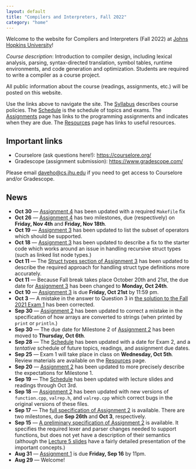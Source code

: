 ```yaml
---
layout: default
title: "Compilers and Interpreters, Fall 2022"
category: "home"
---
```


Welcome to the website for Compilers and Interpreters (Fall 2022) at <a
href="https://www.jhu.edu/">Johns Hopkins University</a>!

*Course description*: Introduction to compiler design, including lexical
analysis, parsing, syntax-directed translation, symbol tables, runtime
environments, and code generation and optimization. Students are required
to write a compiler as a course project.

All public information about the course (readings, assignments, etc.) will
be posted on this website.

Use the links above to navigate the site.  The [Syllabus](syllabus.html)
describes course policies. The [Schedule](schedule.html) is the schedule
of topics and exams.  The [Assignments](assignments.html) page has
links to the programming assignments and indicates when they are due.
The [Resources](resources.html) page has links to useful resources.

## Important links

* Courselore (ask questions here!): <https://courselore.org/>
* Gradescope (assignment submission): <https://www.gradescope.com/>

Please email <daveho@cs.jhu.edu> if you need to get access to Courselore
and/or Gradescope.

## News

* **Oct 30** — [Assignment 4](assign/assign04.html) has been updated with
  a required `Makefile` fix
* **Oct 26** — [Assignment 4](assign/assign04.html) has two milestones,
  due (respectively) on **Friday, Nov 4th** and **Friday, Nov 18th**.
* **Oct 19** — [Assignment 3](assign/assign03.html) has been updated to
  list the subset of operators which should be supported.
* **Oct 18** — [Assignment 3](assign/assign03.html) has been updated to describe
  a fix to the starter code which works around an issue in handling recursive
  struct types (such as linked list node types.)
* **Oct 11** — The [Struct types section of Assignment 3](assign/assign03.html#struct-types)
  has been updated to describe the required approach for handling struct type
  definitions more accurately.
* **Oct 11** — Because Fall break takes place October 20th and 21st, the due date
  for [Assignment 3](assign/assign03.html) has been changed to **Monday, Oct 24th**.
* **Oct 10** — [Assignment 3](assign/assign03.html) is due **Friday, Oct 21st**
  by 11:59 pm.
* **Oct 3** — A mistake in the answer to Question 3 in
  [the solution to the Fall 2021 Exam 1](resources/exam01-fall2021-solution.pdf)
  has been corrected.
* **Sep 30** — [Assignment 2](assign/assign02.html) has been updated to correct
  a mistake in the specification of how arrays are converted to strings
  (when printed by `print` or `println`.)
* **Sep 30** — The due date for Milestone 2 of [Assignment 2](assign/assign02.html)
  has been moved to **Thursday, Oct 6th**.
* **Sep 28** — The [Schedule](schedule.html) has been updated with a date for
  Exam 2, and a *tentative* schedule of future topics, readings, and assignment due
  dates.
* **Sep 25** — Exam 1 will take place in class on **Wednesday, Oct 5th**.
  Review materials are available on the [Resources](resources.html) page.
* **Sep 20** — [Assignment 2](assign/assign02.html) has been updated to more
  precisely describe the expectations for Milestone 1.
* **Sep 19** — The [Schedule](schedule.html) has been updated with lecture slides and
  readings through Oct 3rd.
* **Sep 18** — [Assignment 2](assign/assign02.html) has been updated with
  new versions of `function.cpp`, `valrep.h`, and `valrep.cpp` which correct bugs
  in the original versions of these files.
* **Sep 17** — The [full specification of Assignment 2](assign/assign02.html) is available.
  There are two milestones, due **Sep 26th** and **Oct 3**, respectively.
* **Sep 15** — [A preliminary specification of Assignment 2](assign/assign02.html) is available.
  It specifies the required lexer and parser changes needed to support functions, but
  does not yet have a description of their semantics (although the
  [Lecture 5 slides](lectures/lecture05.pdf) have a fairly detailed presentation of
  the important concepts.)
* **Aug 31** — [Assignment 1](assign/assign01.html) is due **Friday, Sep 16** by 11pm.
* **Aug 29** — Welcome!
